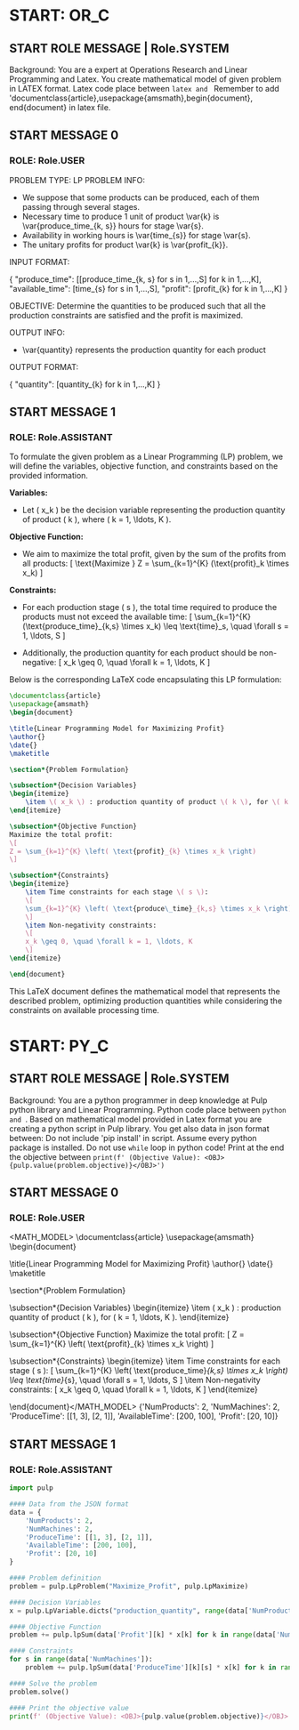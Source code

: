 # START: OR_C 
## START ROLE MESSAGE | Role.SYSTEM 
Background: You are a expert at Operations Research and Linear Programming and Latex. You create mathematical model of given problem in LATEX format. Latex code place between ```latex and ``` Remember to add 'documentclass{article},usepackage{amsmath},begin{document}, end{document} in latex file. 
## START MESSAGE 0 
### ROLE: Role.USER
<DESCRIPTION>
PROBLEM TYPE: LP
PROBLEM INFO:

- We suppose that some products can be produced, each of them passing through several stages.
- Necessary time to produce 1 unit of product \var{k} is \var{produce_time_{k, s}} hours for stage \var{s}.
- Availability in working hours is \var{time_{s}} for stage \var{s}. 
- The unitary profits for product \var{k} is \var{profit_{k}}.

INPUT FORMAT:

{
	"produce_time": [[produce_time_{k, s} for s in 1,...,S] for k in 1,...,K],
	"available_time": [time_{s} for s in 1,...,S],
	"profit": [profit_{k} for k in 1,...,K]
}


OBJECTIVE: Determine the quantities to be produced such that all the production constraints are satisfied and the profit is maximized.

OUTPUT INFO:

- \var{quantity} represents the production quantity for each product

OUTPUT FORMAT:

{
	"quantity": [quantity_{k} for k in 1,...,K]
}
</DESCRIPTION>


## START MESSAGE 1 
### ROLE: Role.ASSISTANT
To formulate the given problem as a Linear Programming (LP) problem, we will define the variables, objective function, and constraints based on the provided information.

**Variables:**
- Let \( x_k \) be the decision variable representing the production quantity of product \( k \), where \( k = 1, \ldots, K \).

**Objective Function:**
- We aim to maximize the total profit, given by the sum of the profits from all products:
  \[
  \text{Maximize } Z = \sum_{k=1}^{K} (\text{profit}_k \times x_k)
  \]

**Constraints:**
- For each production stage \( s \), the total time required to produce the products must not exceed the available time:
  \[
  \sum_{k=1}^{K} (\text{produce\_time}_{k,s} \times x_k) \leq \text{time}_s, \quad \forall s = 1, \ldots, S
  \]

- Additionally, the production quantity for each product should be non-negative:
  \[
  x_k \geq 0, \quad \forall k = 1, \ldots, K
  \]

Below is the corresponding LaTeX code encapsulating this LP formulation:

```latex
\documentclass{article}
\usepackage{amsmath}
\begin{document}

\title{Linear Programming Model for Maximizing Profit}
\author{}
\date{}
\maketitle

\section*{Problem Formulation}

\subsection*{Decision Variables}
\begin{itemize}
    \item \( x_k \) : production quantity of product \( k \), for \( k = 1, \ldots, K \).
\end{itemize}

\subsection*{Objective Function}
Maximize the total profit:
\[
Z = \sum_{k=1}^{K} \left( \text{profit}_{k} \times x_k \right)
\]

\subsection*{Constraints}
\begin{itemize}
    \item Time constraints for each stage \( s \):
    \[
    \sum_{k=1}^{K} \left( \text{produce\_time}_{k,s} \times x_k \right) \leq \text{time}_{s}, \quad \forall s = 1, \ldots, S
    \]
    \item Non-negativity constraints:
    \[
    x_k \geq 0, \quad \forall k = 1, \ldots, K
    \]
\end{itemize}

\end{document}
```

This LaTeX document defines the mathematical model that represents the described problem, optimizing production quantities while considering the constraints on available processing time.

# START: PY_C 
## START ROLE MESSAGE | Role.SYSTEM 
Background: You are a python programmer in deep knowledge at Pulp python library and Linear Programming. Python code place between ```python and ```. Based on mathematical model provided in Latex format you are creating a python script in Pulp library. You get also data in json format between: <DATA></DATA> Do not include 'pip install' in script. Assume every python package is installed. Do not use `while` loop in python code! Print at the end the objective between <OBJ></OBJ> `print(f' (Objective Value): <OBJ>{pulp.value(problem.objective)}</OBJ>')` 
## START MESSAGE 0 
### ROLE: Role.USER
<MATH_MODEL>
\documentclass{article}
\usepackage{amsmath}
\begin{document}

\title{Linear Programming Model for Maximizing Profit}
\author{}
\date{}
\maketitle

\section*{Problem Formulation}

\subsection*{Decision Variables}
\begin{itemize}
    \item \( x_k \) : production quantity of product \( k \), for \( k = 1, \ldots, K \).
\end{itemize}

\subsection*{Objective Function}
Maximize the total profit:
\[
Z = \sum_{k=1}^{K} \left( \text{profit}_{k} \times x_k \right)
\]

\subsection*{Constraints}
\begin{itemize}
    \item Time constraints for each stage \( s \):
    \[
    \sum_{k=1}^{K} \left( \text{produce\_time}_{k,s} \times x_k \right) \leq \text{time}_{s}, \quad \forall s = 1, \ldots, S
    \]
    \item Non-negativity constraints:
    \[
    x_k \geq 0, \quad \forall k = 1, \ldots, K
    \]
\end{itemize}

\end{document}</MATH_MODEL>
<DATA>
{'NumProducts': 2, 'NumMachines': 2, 'ProduceTime': [[1, 3], [2, 1]], 'AvailableTime': [200, 100], 'Profit': [20, 10]}</DATA>


## START MESSAGE 1 
### ROLE: Role.ASSISTANT
```python
import pulp

#### Data from the JSON format
data = {
    'NumProducts': 2,
    'NumMachines': 2,
    'ProduceTime': [[1, 3], [2, 1]],
    'AvailableTime': [200, 100],
    'Profit': [20, 10]
}

#### Problem definition
problem = pulp.LpProblem("Maximize_Profit", pulp.LpMaximize)

#### Decision Variables
x = pulp.LpVariable.dicts("production_quantity", range(data['NumProducts']), lowBound=0)  #### x_k >= 0

#### Objective Function
problem += pulp.lpSum(data['Profit'][k] * x[k] for k in range(data['NumProducts'])), "Total_Profit"

#### Constraints
for s in range(data['NumMachines']):
    problem += pulp.lpSum(data['ProduceTime'][k][s] * x[k] for k in range(data['NumProducts'])) <= data['AvailableTime'][s], f"Time_Constraint_{s+1}"

#### Solve the problem
problem.solve()

#### Print the objective value
print(f' (Objective Value): <OBJ>{pulp.value(problem.objective)}</OBJ>')
```


